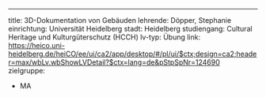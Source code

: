 ﻿---
title: 3D-Dokumentation von Gebäuden
lehrende: Döpper, Stephanie
einrichtung: Universität Heidelberg
stadt: Heidelberg
studiengang: Cultural Heritage und Kulturgüterschutz (HCCH)
lv-typ: Übung
link: https://heico.uni-heidelberg.de/heiCO/ee/ui/ca2/app/desktop/#/pl/ui/$ctx;design=ca2;header=max/wbLv.wbShowLVDetail?$ctx=lang=de&pStpSpNr=124690
zielgruppe:
  - MA

